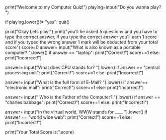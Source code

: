 print("Welcome to my Computer Quiz!")
playing=input("Do you wanna play? ")

if playing.lower()!= "yes":
    quit()
    
print("Okay Lets play!")
print("you'll be asked 5 questions and you have to type the correct answer, if you type the correct answer you'll earn 1 score and if you typed the wrong answer 1 mark will be deducted from your total score")
score=0
answer= input("What is also known as a portable computer? ").lower()
if answer == "laptop":
    print("Correct!")
    score+=1
else:
    print("Incorrect!")
    
answer= input("What does CPU stands for? ").lower()
if answer == "central processing unit":
    print("Correct!")
    score+=1
else:
    print("Incorrect!")
    
answer= input("What is the full form of E-Mail? ").lower()
if answer== "electronic mail":
    print("Correct!")
    score+=1
else:
    print("Incorrect!")
    
answer= input(" Who is the Father of the Computer? ").lower()
if answer == "charles babbage":
    print("Correct!")
    score+=1
else:
    print("Incorrect!")
    
answer= input("In the virtual world, WWW stands for ____ ").lower()
if answer == "world wide web":
    print("Correct!")
    score+=1
else:
    print("Incorrect!")
    
print("Your Total Score is:",score)



    

